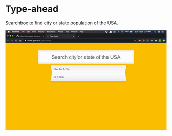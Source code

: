 # Type-ahead
Searchbox to find city or state population of the USA.

<img src="type-ahead.gif" title="Demo" alt="Type ahead demo."></a>

